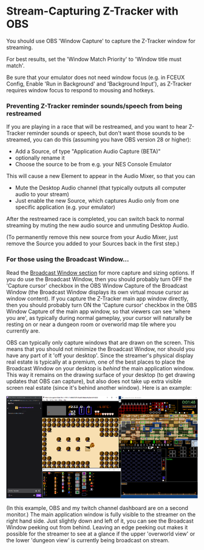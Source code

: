 # Stream-Capturing Z-Tracker with OBS

You should use OBS 'Window Capture' to capture the Z-Tracker window for streaming.  

For best results, set the 'Window Match Priority' to 'Window title must match'.

Be sure that your emulator does not need window focus (e.g. in FCEUX Config, Enable 'Run in Background' and 'Background Input'), as Z-Tracker requires window focus to
respond to mousing and hotkeys.

### Preventing Z-Tracker reminder sounds/speech from being restreamed

If you are playing in a race that will be restreamed, and you want to hear Z-Tracker reminder sounds or speech, but don't want those sounds to be streamed, you can do this
(assuming you have OBS version 28 or higher):

- Add a Source, of type "Application Audio Capture (BETA)"
- optionally rename it
- Choose the source to be from e.g. your NES Console Emulator

This will cause a new Element to appear in the Audio Mixer, so that you can

- Mute the Desktop Audio channel (that typically outputs all computer audio to your stream)
- Just enable the new Source, which captures Audio only from one specific application (e.g. your emulator)

After the restreamed race is completed, you can switch back to normal streaming by muting the new audio source and unmuting Desktop Audio.

(To permanently remove this new source from your Audio Mixer, just remove the Source you added to your Sources back in the first step.)

### For those using the Broadcast Window...

Read the [Broadcast Window section](extras.md#broadcast-window) for more capture and sizing options.  If you do use the Broadcast Window, then you should probably turn OFF the
'Capture cursor' checkbox in the OBS Window Capture of the Broadcast Window (the Broadcast Window displays its own virtual mouse cursor as window content).  If you capture the Z-Tracker 
main app window directly, then you should probably turn ON the 'Capture cursor' checkbox in the OBS Window Capture of the main app window, so that viewers can see 'where you are',
as typically during normal gameplay, your cursor will naturally be resting on or near a dungeon room or overworld map tile where you currently are.

OBS can typically only capture windows that are drawn on the screen.  This means that you should not minimize the Broadcast Window, nor should you have any part of it 'off your desktop'.
Since the streamer's physical display real estate is typically at a premium, one of the best places to place the Broadcast Window on your desktop is _behind_ the main application window.
This way it remains on the drawing surface of your desktop (to get drawing updates that OBS can capture), but also does not take up extra visible screen real estate (since it's behind another 
window).  Here is an example:

![sample streamer desktop layout screenshot](screenshots/sample-desktop-layout.png)

(In this example, OBS and my twitch channel dashboard are on a second monitor.)  The main application window is fully visible to the streamer on the right hand side.  Just slightly down 
and left of it, you can see the Broadcast Window peeking out from behind.  Leaving an edge peeking out makes it possible for the streamer to see at a glance if the upper 'overworld view' or 
the lower 'dungeon view' is currently being broadcast on stream.

